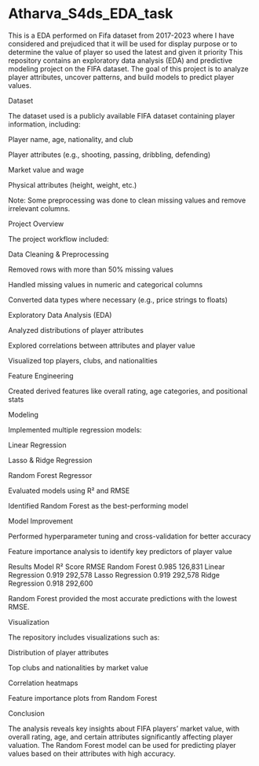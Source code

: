 # Atharva_S4ds_EDA_task
This is a EDA performed on Fifa dataset from 2017-2023 where I have considered and prejudiced that it will be used for display purpose or to determine the value of player so used the latest and given it priority
This repository contains an exploratory data analysis (EDA) and predictive modeling project on the FIFA dataset. The goal of this project is to analyze player attributes, uncover patterns, and build models to predict player values.

Dataset

The dataset used is a publicly available FIFA dataset containing player information, including:

Player name, age, nationality, and club

Player attributes (e.g., shooting, passing, dribbling, defending)

Market value and wage

Physical attributes (height, weight, etc.)

Note: Some preprocessing was done to clean missing values and remove irrelevant columns.

Project Overview

The project workflow included:

Data Cleaning & Preprocessing

Removed rows with more than 50% missing values

Handled missing values in numeric and categorical columns

Converted data types where necessary (e.g., price strings to floats)

Exploratory Data Analysis (EDA)

Analyzed distributions of player attributes

Explored correlations between attributes and player value

Visualized top players, clubs, and nationalities

Feature Engineering

Created derived features like overall rating, age categories, and positional stats

Modeling

Implemented multiple regression models:

Linear Regression

Lasso & Ridge Regression

Random Forest Regressor

Evaluated models using R² and RMSE

Identified Random Forest as the best-performing model

Model Improvement

Performed hyperparameter tuning and cross-validation for better accuracy

Feature importance analysis to identify key predictors of player value

Results
Model	R² Score	RMSE
Random Forest	0.985	126,831
Linear Regression	0.919	292,578
Lasso Regression	0.919	292,578
Ridge Regression	0.918	292,600

Random Forest provided the most accurate predictions with the lowest RMSE.

Visualization

The repository includes visualizations such as:

Distribution of player attributes

Top clubs and nationalities by market value

Correlation heatmaps

Feature importance plots from Random Forest

Conclusion

The analysis reveals key insights about FIFA players’ market value, with overall rating, age, and certain attributes significantly affecting player valuation. The Random Forest model can be used for predicting player values based on their attributes with high accuracy.

